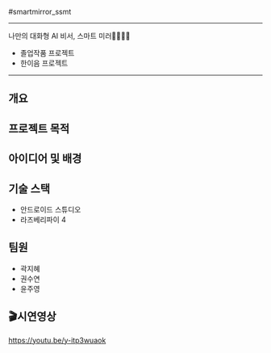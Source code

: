 #smartmirror_ssmt
***
나만의 대화형 AI 비서, 스마트 미러👩‍💼👨‍💼

* 졸업작품 프로젝트
* 한이음 프로젝트
---------------------------

개요
---------------------------


프로젝트 목적
---------------------------


아이디어 및 배경
---------------------------


기술 스택
---------------------------
* 안드로이드 스튜디오
* 라즈베리파이 4

팀원
---------------------------
* 곽지혜
* 권수연
* 윤주영

🎬시연영상
---------------------------
https://youtu.be/y-itp3wuaok
